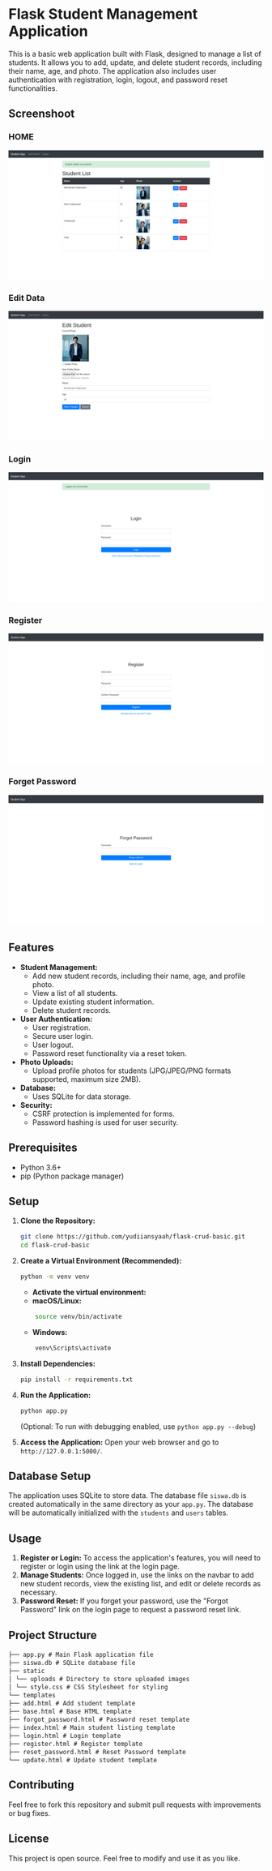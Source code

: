 # Flask Student Management Application

This is a basic web application built with Flask, designed to manage a list of students. It allows you to add, update, and delete student records, including their name, age, and photo. The application also includes user authentication with registration, login, logout, and password reset functionalities.

## Screenshoot
### HOME
![**Home**](static/uploads/home.png)
### Edit Data
![**Edit Data**](static/uploads/edit.png)
### Login
![**Login**](static/uploads/login.png)
### Register
![**Register**](static/uploads/register.png)
### Forget Password
![**Forget Password**](static/uploads/forgot.png)

## Features

-   **Student Management:**
    -   Add new student records, including their name, age, and profile photo.
    -   View a list of all students.
    -   Update existing student information.
    -   Delete student records.
-   **User Authentication:**
    -   User registration.
    -   Secure user login.
    -   User logout.
    -   Password reset functionality via a reset token.
-   **Photo Uploads:**
    -   Upload profile photos for students (JPG/JPEG/PNG formats supported, maximum size 2MB).
-   **Database:**
    - Uses SQLite for data storage.
-   **Security:**
    - CSRF protection is implemented for forms.
    - Password hashing is used for user security.

## Prerequisites

-   Python 3.6+
-   pip (Python package manager)

## Setup

1.  **Clone the Repository:**

    ```bash
    git clone https://github.com/yudiiansyaah/flask-crud-basic.git
    cd flask-crud-basic
    ```

2.  **Create a Virtual Environment (Recommended):**

    ```bash
    python -m venv venv
    ```
     *   **Activate the virtual environment:**
    *   **macOS/Linux:**
    ```bash
        source venv/bin/activate
    ```
     *   **Windows:**
    ```bash
        venv\Scripts\activate
    ```

3.  **Install Dependencies:**

    ```bash
    pip install -r requirements.txt
    ```

4.  **Run the Application:**

    ```bash
    python app.py
    ```
    (Optional: To run with debugging enabled, use `python app.py --debug`)

5.  **Access the Application:**
    Open your web browser and go to `http://127.0.0.1:5000/`.

## Database Setup

The application uses SQLite to store data. The database file `siswa.db` is created automatically in the same directory as your `app.py`. The database will be automatically initialized with the `students` and `users` tables.

## Usage

1.  **Register or Login:** To access the application's features, you will need to register or login using the link at the login page.
2.  **Manage Students:** Once logged in, use the links on the navbar to add new student records, view the existing list, and edit or delete records as necessary.
3.  **Password Reset:** If you forget your password, use the "Forgot Password" link on the login page to request a password reset link.

## Project Structure
```
├── app.py # Main Flask application file
├── siswa.db # SQLite database file
├── static
│ └── uploads # Directory to store uploaded images
│ └── style.css # CSS Stylesheet for styling
└── templates
├── add.html # Add student template
├── base.html # Base HTML template
├── forgot_password.html # Password reset template
├── index.html # Main student listing template
├── login.html # Login template
├── register.html # Register template
├── reset_password.html # Reset Password template
└── update.html # Update student template
```


## Contributing

Feel free to fork this repository and submit pull requests with improvements or bug fixes.

## License

This project is open source. Feel free to modify and use it as you like.

